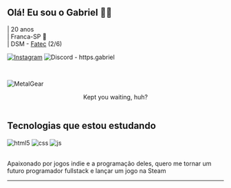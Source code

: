 <!--
**Gabriel-C137/Gabriel-C137** is a ✨ _special_ ✨ repository because its `README.md` (this file) appears on your GitHub profile.

Here are some ideas to get you started:

- 🔭 I’m currently working on ...
- 🌱 I’m currently learning ...
- 👯 I’m looking to collaborate on ...
- 🤔 I’m looking for help with ...
- 💬 Ask me about ...
- 📫 How to reach me: ...
- 😄 Pronouns: ...
- ⚡ Fun fact: ...
-->

## Olá! Eu sou o Gabriel 🙋‍♂️
| 20 anos<br>
| Franca-SP 🌆<br>
| DSM - [Fatec](https://site.fatecfranca.edu.br/) (2/6)

[![Instagram](https://img.shields.io/badge/Instagram-E4405F?style=for-the-badge&logo=instagram&logoColor=white)](https://www.instagram.com/gabriel_c137)
![Discord](https://img.shields.io/badge/Discord-7289DA?style=for-the-badge&logo=discord&logoColor=white) - https.gabriel

<br>

![MetalGear](https://github.com/Gabriel-C137/Gabriel-C137/assets/91295561/7f9800a0-4908-464e-b78f-3acc6eedf35e)

<div align="center">Kept you waiting, huh?</div>

<br>

## Tecnologias que estou estudando

<div style="display: inline_block">
  <img align="center" alt="html5" src="https://img.shields.io/badge/HTML5-E34F26?style=for-the-badge&logo=html5&logoColor=white" />
  <img align="center" alt="css" src="https://img.shields.io/badge/CSS3-1572B6?style=for-the-badge&logo=css3&logoColor=white" />
  <img align="center" alt="js" src="https://img.shields.io/badge/JavaScript-F7DF1E?style=for-the-badge&logo=javascript&logoColor=black" />
</div><br/>

Apaixonado por jogos indie e a programação deles, quero me tornar um futuro programador fullstack e lançar um jogo na Steam
<hr>
